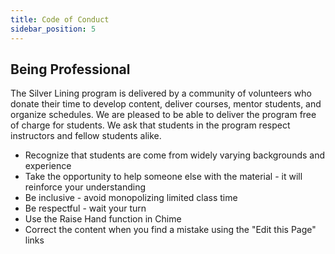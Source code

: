 ```yaml
---
title: Code of Conduct
sidebar_position: 5
---
```


## Being Professional
The Silver Lining program is delivered by a community of volunteers who donate their time to 
develop content, deliver courses, mentor students, and organize schedules. We are pleased to be
able to deliver the program free of charge for students. We ask that students in the program respect instructors
and fellow students alike.

* Recognize that students are come from widely varying backgrounds and experience
* Take the opportunity to help someone else with the material - it will reinforce your understanding
* Be inclusive - avoid monopolizing limited class time
* Be respectful - wait your turn
* Use the Raise Hand function in Chime
* Correct the content when you find a mistake using the "Edit this Page" links


